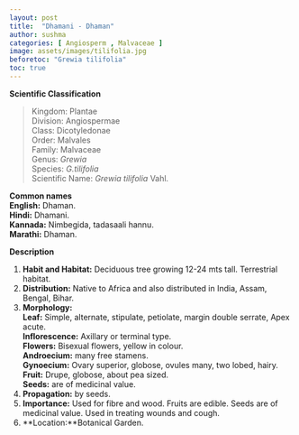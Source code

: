```yaml
---
layout: post
title:  "Dhamani - Dhaman"
author: sushma
categories: [ Angiosperm , Malvaceae ]
image: assets/images/tilifolia.jpg
beforetoc: "Grewia tilifolia"
toc: true
---
```

  
**Scientific Classification**  
>Kingdom:			Plantae  
>Division:			Angiospermae  
>Class:				Dicotyledonae  
>Order:				Malvales   
>Family:			Malvaceae  
>Genus:				*Grewia*  
>Species:			*G.tilifolia*  
>Scientific Name:	*Grewia tilifolia* Vahl.  
  
**Common names**  
**English:** Dhaman.  
**Hindi:** Dhamani.  
**Kannada:** Nimbegida, tadasaali hannu.  
**Marathi:** Dhaman.  
  
**Description**  
1. **Habit and Habitat:** Deciduous tree growing 12-24 mts tall. Terrestrial habitat.  
2. **Distribution:** Native to Africa and also distributed in India, Assam, Bengal, Bihar.  
3. **Morphology:**   
**Leaf:** Simple, alternate, stipulate, petiolate, margin double serrate, Apex acute.  
**Inflorescence:** Axillary or terminal type.  
**Flowers:** Bisexual flowers, yellow in colour.  
**Androecium:** many free stamens.  
**Gynoecium:** Ovary superior, globose, ovules many, two lobed, hairy.  
**Fruit:** Drupe, globose, about pea sized.  
**Seeds:** are of medicinal value.  
4. **Propagation:** by seeds.  
5. **Importance:** Used for fibre and wood. Fruits are edible. Seeds are of medicinal value. Used in treating wounds and cough.  
6. **Location:**Botanical Garden.  
  

